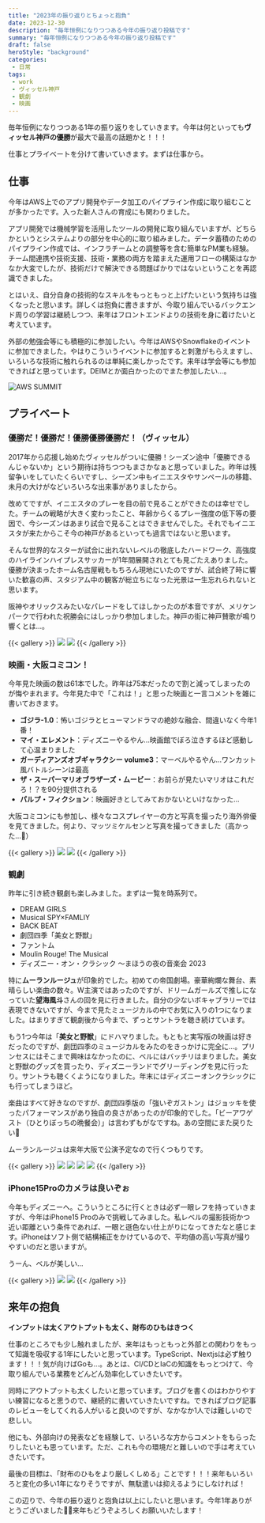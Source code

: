 ```yaml
---
title: "2023年の振り返りとちょっと抱負"
date: 2023-12-30
description: "毎年恒例になりつつある今年の振り返り投稿です"
summary: "毎年恒例になりつつある今年の振り返り投稿です"
draft: false
heroStyle: "background"
categories:
 - 日常
tags:
 - work
 - ヴィッセル神戸
 - 観劇
 - 映画
---
```


毎年恒例になりつつある1年の振り返りをしていきます。今年は何といっても**ヴィッセル神戸の優勝**が最大で最高の話題かと！！！

仕事とプライベートを分けて書いていきます。まずは仕事から。

## 仕事

今年はAWS上でのアプリ開発やデータ加工のパイプライン作成に取り組むことが多かったです。入った新人さんの育成にも関わりました。

アプリ開発では機械学習を活用したツールの開発に取り組んでいますが、どちらかというとシステムよりの部分を中心的に取り組みました。データ蓄積のためのパイプライン作成では、インフラチームとの調整等を含む簡単なPM業も経験。チーム間連携や技術支援、技術・業務の両方を踏まえた運用フローの構築はなかなか大変でしたが、技術だけで解決できる問題ばかりではないということを再認識できました。

とはいえ、自分自身の技術的なスキルをもっともっと上げたいという気持ちは強くなったと思います。詳しくは抱負に書きますが、今取り組んでいるバックエンド周りの学習は継続しつつ、来年はフロントエンドよりの技術を身に着けたいと考えています。

外部の勉強会等にも積極的に参加したい。今年はAWSやSnowflakeのイベントに参加できました。やはりこういうイベントに参加すると刺激がもらえますし、いろいろな技術に触れられるのは単純に楽しかったです。来年は学会等にも参加できればと思っています。DEIMとか面白かったのでまた参加したい...。

![](awssummit.jpg "AWS SUMMIT")

## プライベート

### 優勝だ！優勝だ！優勝優勝優勝だ！（ヴィッセル）

2017年から応援し始めたヴィッセルがついに優勝！シーズン途中「優勝できるんじゃないか」という期待は持ちつつもまさかなぁと思っていました。昨年は残留争いをしていたくらいですし、シーズン中もイニエスタやサンペールの移籍、未月の大けがなどいろいろな出来事がありましたから。

改めてですが、イニエスタのプレーを目の前で見ることができたのは幸せでした。チームの戦略が大きく変わったこと、年齢からくるプレー強度の低下等の要因で、今シーズンはあまり試合で見ることはできませんでした。それでもイニエスタが来たからこそ今の神戸があるといっても過言ではないと思います。

そんな世界的なスターが試合に出れないレベルの徹底したハードワーク、高強度のハイラインハイプレスサッカーが1年間展開されとても見ごたえありました。優勝が決まったホーム名古屋戦ももちろん現地にいたのですが、試合終了時に響いた歓喜の声、スタジアム中の観客が総立ちになった光景は一生忘れられないと思います。

阪神やオリックスみたいなパレードをしてほしかったのが本音ですが、メリケンパークで行われた祝勝会にはしっかり参加しました。神戸の街に神戸賛歌が鳴り響くとは...。

{{< gallery >}}
  <img src="vissel03.jpg" class="grid-w50" />
  <img src="featured-vissel01.jpg" class="grid-w50" />
{{< /gallery >}}

### 映画・大阪コミコン！

今年見た映画の数は61本でした。昨年は75本だったので割と減ってしまったのが悔やまれます。今年見た中で「これは！」と思った映画と一言コメントを雑に書いておきます。

- **ゴジラ-1.0**：怖いゴジラとヒューマンドラマの絶妙な融合、間違いなく今年1番！
- **マイ・エレメント**：ディズニーやるやん...映画館でぼろ泣きするほど感動して心温まりました
- **ガーディアンズオブギャラクシー volume3**：マーベルやるやん...ワンカット風バトルシーンは最高
- **ザ・スーパーマリオブラザーズ・ムービー**：お前らが見たいマリオはこれだろ！？を90分提供される
- **パルプ・フィクション**：映画好きとしてみておかないといけなかった...

大阪コミコンにも参加し、様々なコスプレイヤーの方と写真を撮ったり海外俳優を見てきました。何より、マッツミケルセンと写真を撮ってきました（高かった...💸）

{{< gallery >}}
  <img src="mads.jpg" class="grid-w50" />
  <img src="vader.jpg" class="grid-w30" />
{{< /gallery >}}

### 観劇

昨年に引き続き観劇も楽しみました。まずは一覧を時系列で。

- DREAM GIRLS
- Musical SPY×FAMLIY
- BACK BEAT
- 劇団四季「美女と野獣」
- ファントム
- Moulin Rouge! The Musical
- ディズニー・オン・クラシック 〜まほうの夜の音楽会 2023

特に**ムーランルージュ**が印象的でした。初めての帝国劇場。豪華絢爛な舞台、素晴らしい楽曲の数々。W主演ではあったのですが、ドリームガールズで推しになっていた**望海風斗**さんの回を見に行きました。自分の少ないボキャブラリーでは表現できないですが、今まで見たミュージカルの中でお気に入りの1つになりました。はまりすぎて観劇後から今まで、ずっとサントラを聴き続けています。

もう1つ今年は「**美女と野獣**」にドハマりました。もともと実写版の映画は好きだったのですが、劇団四季のミュージカルをみたのをきっかけに完全に...。プリンセスにはそこまで興味はなかったのに、ベルにはバッチリはまりました。美女と野獣のグッズを買ったり、ディズニーランドでグリーディングを見に行ったり。サントラも聴くくようになりました。年末にはディズニーオンクラシックにも行ってしまうほど。

楽曲はすべて好きなのですが、劇団四季版の「強いぞガストン」はジョッキを使ったパフォーマンスがあり独自の良さがあったのが印象的でした。「ビーアワゲスト（ひとりぼっちの晩餐会）」は言わずもがなですね。あの空間にまた戻りたい🥹

ムーランルージュは来年大阪で公演予定なので行くつもりです。

{{< gallery >}}
  <img src="beautyandbeast.jpg" class="grid-w50" />
  <img src="moulin.jpg" class="grid-w50" />
  <img src="classic.jpg" class="grid-w50" />
  <img src="dreamgirls.jpg" class="grid-w50" />
{{< /gallery >}}

### iPhone15Proのカメラは良いぞぉ

今年もディズニーへ。こういうところに行くときは必ず一眼レフを持っていきますが、今年はiPhone15 Proのみで挑戦してみました。私レベルの撮影技術かつ近い距離という条件であれば、一眼と遜色ない仕上がりになってきたなと感じます。iPhoneはソフト側で結構補正をかけているので、平均値の高い写真が撮りやすいのだと思いますが。

うーん、ベルが美しい...

{{< gallery >}}
  <img src="belle.jpg" class="grid-w50" />
  <img src="mickey.jpg" class="grid-w50" />
{{< /gallery >}}

## 来年の抱負

**インプットは太くアウトプットも太く、財布のひもはきつく**

仕事のところでも少し触れましたが、来年はもっともっと外部との関わりをもって知識を吸収する1年にしたいと思っています。TypeScript、Nextjsは必ず触ります！！！気が向けばGoも...。あとは、CI/CDとIaCの知識をもっとつけて、今取り組んでいる業務をどんどん効率化していきたいです。

同時にアウトプットも太くしたいと思っています。ブログを書くのはわかりやすい練習になると思うので、継続的に書いていきたいですね。できればブログ記事のレビューをしてくれる人がいると良いのですが、なかなか1人では難しいので悲しい。

他にも、外部向けの発表などを経験して、いろいろな方からコメントをもらったりしたいとも思っています。ただ、これも今の環境だと難しいので手は考えていきたいです。

最後の目標は、「財布のひもをより厳しくしめる」ことです！！！来年もいろいろと変化の多い1年になりそうですが、無駄遣いは抑えるようにしなければ！

この辺りで、今年の振り返りと抱負は以上にしたいと思います。今年1年ありがとうございました🙇‍♂️来年もどうぞよろしくお願いいたします！
